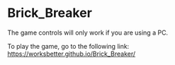# Brick_Breaker

The game controls will only work if you are using a PC.

To play the game, go to the following link:
https://worksbetter.github.io/Brick_Breaker/
